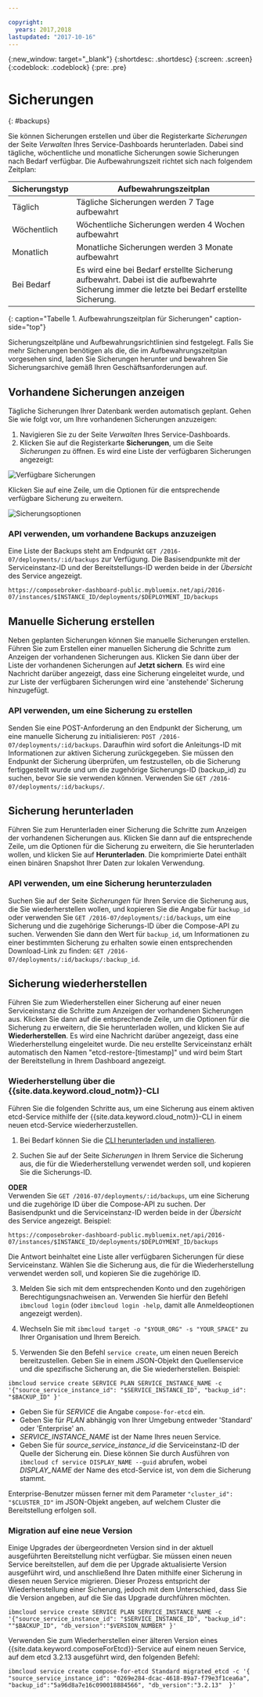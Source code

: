 ```yaml
---

copyright:
  years: 2017,2018
lastupdated: "2017-10-16"
---
```


{:new_window: target="_blank"}
{:shortdesc: .shortdesc}
{:screen: .screen}
{:codeblock: .codeblock}
{:pre: .pre}

# Sicherungen
{: #backups}

Sie können Sicherungen erstellen und über die Registerkarte _Sicherungen_ der Seite _Verwalten_ Ihres Service-Dashboards herunterladen. Dabei sind tägliche, wöchentliche und monatliche Sicherungen sowie Sicherungen nach Bedarf verfügbar. Die Aufbewahrungszeit richtet sich nach folgendem Zeitplan:

Sicherungstyp|Aufbewahrungszeitplan
----------|-----------
Täglich|Tägliche Sicherungen werden 7 Tage aufbewahrt
Wöchentlich|Wöchentliche Sicherungen werden 4 Wochen aufbewahrt
Monatlich|Monatliche Sicherungen werden 3 Monate aufbewahrt
Bei Bedarf|Es wird eine bei Bedarf erstellte Sicherung aufbewahrt. Dabei ist die aufbewahrte Sicherung immer die letzte bei Bedarf erstellte Sicherung.
{: caption="Tabelle 1. Aufbewahrungszeitplan für Sicherungen" caption-side="top"}

Sicherungszeitpläne und Aufbewahrungsrichtlinien sind festgelegt. Falls Sie mehr Sicherungen benötigen als die, die im Aufbewahrungszeitplan vorgesehen sind, laden Sie Sicherungen herunter und bewahren Sie Sicherungsarchive gemäß Ihren Geschäftsanforderungen auf.

## Vorhandene Sicherungen anzeigen

Tägliche Sicherungen Ihrer Datenbank werden automatisch geplant. Gehen Sie wie folgt vor, um Ihre vorhandenen Sicherungen anzuzeigen:

1. Navigieren Sie zu der Seite _Verwalten_ Ihres Service-Dashboards.
2. Klicken Sie auf die Registerkarte **Sicherungen**, um die Seite _Sicherungen_ zu öffnen. Es wird eine Liste der verfügbaren Sicherungen angezeigt:

  ![Verfügbare Sicherungen](./images/etcd-backups-show.png "Liste der verfügbaren Sicherungen.")

Klicken Sie auf eine Zeile, um die Optionen für die entsprechende verfügbare Sicherung zu erweitern.

  ![Sicherungsoptionen](./images/etcd-backups-options.png "Optionen für eine Sicherung.") 

### API verwenden, um vorhandene Backups anzuzeigen

Eine Liste der Backups steht am Endpunkt `GET /2016-07/deployments/:id/backups` zur Verfügung. Die Basisendpunkte mit der Serviceinstanz-ID und der Bereitstellungs-ID werden beide in der _Übersicht_ des Service angezeigt.

``` 
https://composebroker-dashboard-public.mybluemix.net/api/2016-07/instances/$INSTANCE_ID/deployments/$DEPLOYMENT_ID/backups
```  

## Manuelle Sicherung erstellen

Neben geplanten Sicherungen können Sie manuelle Sicherungen erstellen. Führen Sie zum Erstellen einer manuellen Sicherung die Schritte zum Anzeigen der vorhandenen Sicherungen aus. Klicken Sie dann über der Liste der vorhandenen Sicherungen auf **Jetzt sichern**. Es wird eine Nachricht darüber angezeigt, dass eine Sicherung eingeleitet wurde, und zur Liste der verfügbaren Sicherungen wird eine 'anstehende' Sicherung hinzugefügt.

### API verwenden, um eine Sicherung zu erstellen

Senden Sie eine POST-Anforderung an den Endpunkt der Sicherung, um eine manuelle Sicherung zu initialisieren: `POST /2016-07/deployments/:id/backups`. Daraufhin wird sofort die Anleitungs-ID mit Informationen zur aktiven Sicherung zurückgegeben. Sie müssen den Endpunkt der Sicherung überprüfen, um festzustellen, ob die Sicherung fertiggestellt wurde und um die zugehörige Sicherungs-ID (backup_id) zu suchen, bevor Sie sie verwenden können. Verwenden Sie `GET /2016-07/deployments/:id/backups/`.

## Sicherung herunterladen

Führen Sie zum Herunterladen einer Sicherung die Schritte zum Anzeigen der vorhandenen Sicherungen aus. Klicken Sie dann auf die entsprechende Zeile, um die Optionen für die Sicherung zu erweitern, die Sie herunterladen wollen, und klicken Sie auf **Herunterladen**. Die komprimierte Datei enthält einen binären Snapshot Ihrer Daten zur lokalen Verwendung.

### API verwenden, um eine Sicherung herunterzuladen

Suchen Sie auf der Seite _Sicherungen_ für Ihren Service die Sicherung aus, die Sie wiederherstellen wollen, und kopieren Sie die Angabe für `backup_id` oder verwenden Sie `GET /2016-07/deployments/:id/backups`, um eine Sicherung und die zugehörige Sicherungs-ID über die Compose-API zu suchen. Verwenden Sie dann den Wert für `backup_id`, um Informationen zu einer bestimmten Sicherung zu erhalten sowie einen entsprechenden Download-Link zu finden: `GET /2016-07/deployments/:id/backups/:backup_id`.

## Sicherung wiederherstellen

Führen Sie zum Wiederherstellen einer Sicherung auf einer neuen Serviceinstanz die Schritte zum Anzeigen der vorhandenen Sicherungen aus. Klicken Sie dann auf die entsprechende Zeile, um die Optionen für die Sicherung zu erweitern, die Sie herunterladen wollen, und klicken Sie auf **Wiederherstellen**. Es wird eine Nachricht darüber angezeigt, dass eine Wiederherstellung eingeleitet wurde. Die neu erstellte Serviceinstanz erhält automatisch den Namen "etcd-restore-[timestamp]" und wird beim Start der Bereitstellung in Ihrem Dashboard angezeigt.

### Wiederherstellung über die {{site.data.keyword.cloud_notm}}-CLI

Führen Sie die folgenden Schritte aus, um eine Sicherung aus einem aktiven etcd-Service mithilfe der {{site.data.keyword.cloud_notm}}-CLI in einem neuen etcd-Service wiederherzustellen. 

1. Bei Bedarf können Sie die [CLI herunterladen und installieren](https://console.{DomainName}/docs/cli/index.html#overview). 

2. Suchen Sie auf der Seite _Sicherungen_ in Ihrem Service die Sicherung aus, die für die Wiederherstellung verwendet werden soll, und kopieren Sie die Sicherungs-ID.

  **ODER**  
  Verwenden Sie `GET /2016-07/deployments/:id/backups`, um eine Sicherung und die zugehörige ID über die Compose-API zu suchen. Der Basisendpunkt und die Serviceinstanz-ID werden beide in der _Übersicht_ des Service angezeigt. Beispiel: 
  ``` 
  https://composebroker-dashboard-public.mybluemix.net/api/2016-07/instances/$INSTANCE_ID/deployments/$DEPLOYMENT_ID/backups
  ```  
  Die Antwort beinhaltet eine Liste aller verfügbaren Sicherungen für diese Serviceinstanz. Wählen Sie die Sicherung aus, die für die Wiederherstellung verwendet werden soll, und kopieren Sie die zugehörige ID.

3. Melden Sie sich mit dem entsprechenden Konto und den zugehörigen Berechtigungsnachweisen an. Verwenden Sie hierfür den Befehl `ibmcloud login` (oder `ibmcloud login -help`, damit alle Anmeldeoptionen angezeigt werden).

4. Wechseln Sie mit `ibmcloud target -o "$YOUR_ORG" -s "YOUR_SPACE"` zu Ihrer Organisation und Ihrem Bereich.

5. Verwenden Sie den Befehl `service create`, um einen neuen Bereich bereitzustellen. Geben Sie in einem JSON-Objekt den Quellenservice und die spezifische Sicherung an, die Sie wiederherstellen. Beispiel:

  ``` 
  ibmcloud service create SERVICE PLAN SERVICE_INSTANCE_NAME -c '{"source_service_instance_id": "$SERVICE_INSTANCE_ID", "backup_id": "$BACKUP_ID" }'
  ```

  - Geben Sie für _SERVICE_ die Angabe `compose-for-etcd` ein.
  - Geben Sie für _PLAN_ abhängig von Ihrer Umgebung entweder 'Standard' oder 'Enterprise' an.
  - _SERVICE\_INSTANCE\_NAME_ ist der Name Ihres neuen Service.
  - Geben Sie für _source\_service\_instance\_id_ die Serviceinstanz-ID der Quelle der Sicherung ein. Diese können Sie durch Ausführen von `ibmcloud cf service DISPLAY_NAME --guid` abrufen, wobei _DISPLAY\_NAME_ der Name des etcd-Service ist, von dem die Sicherung stammt. 
  
  Enterprise-Benutzer müssen ferner mit dem Parameter `"cluster_id": "$CLUSTER_ID"` im JSON-Objekt angeben, auf welchem Cluster die Bereitstellung erfolgen soll.
  
### Migration auf eine neue Version

Einige Upgrades der übergeordneten Version sind in der aktuell ausgeführten Bereitstellung nicht verfügbar. Sie müssen einen neuen Service bereitstellen, auf dem die per Upgrade aktualisierte Version ausgeführt wird, und anschließend Ihre Daten mithilfe einer Sicherung in diesen neuen Service migrieren. Dieser Prozess entspricht der Wiederherstellung einer Sicherung, jedoch mit dem Unterschied, dass Sie die Version angeben, auf die Sie das Upgrade durchführen möchten.

``` 
ibmcloud service create SERVICE PLAN SERVICE_INSTANCE_NAME -c '{"source_service_instance_id": "$SERVICE_INSTANCE_ID", "backup_id": ""$BACKUP_ID", "db_version":"$VERSION_NUMBER" }'
```

Verwenden Sie zum Wiederherstellen einer älteren Version eines {{site.data.keyword.composeForEtcd}}-Service auf einem neuen Service, auf dem etcd 3.2.13 ausgeführt wird, den folgenden Befehl:

```
ibmcloud service create compose-for-etcd Standard migrated_etcd -c '{ "source_service_instance_id": "0269e284-dcac-4618-89a7-f79e3f1cea6a", "backup_id":"5a96d8a7e16c090018884566", "db_version":"3.2.13"  }'
```

